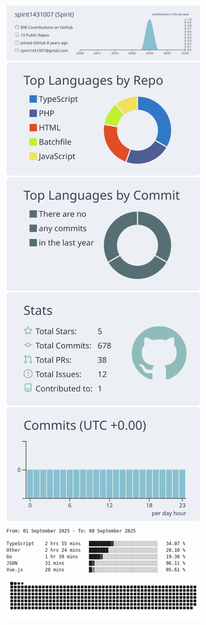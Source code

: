 [![](https://raw.githubusercontent.com/spirit1431007/spirit1431007/master/profile-summary-card-output/nord_bright/0-profile-details.svg)](https://git.io/spiritx)
[![](https://raw.githubusercontent.com/spirit1431007/spirit1431007/master/profile-summary-card-output/nord_bright/1-repos-per-language.svg)](https://git.io/spiritx) [![](https://raw.githubusercontent.com/spirit1431007/spirit1431007/master/profile-summary-card-output/nord_bright/2-most-commit-language.svg)](https://git.io/spiritx)
[![](https://raw.githubusercontent.com/spirit1431007/spirit1431007/master/profile-summary-card-output/nord_bright/3-stats.svg)](https://git.io/spiritx) [![](https://raw.githubusercontent.com/spirit1431007/spirit1431007/master/profile-summary-card-output/nord_bright/4-productive-time.svg)](https://git.io/spiritx)

<!--START_SECTION:waka-->

```txt
From: 01 September 2025 - To: 08 September 2025

TypeScript    2 hrs 55 mins   ████████▓░░░░░░░░░░░░░░░░   34.07 %
Other         2 hrs 24 mins   ███████░░░░░░░░░░░░░░░░░░   28.10 %
Go            1 hr 39 mins    ████▓░░░░░░░░░░░░░░░░░░░░   19.30 %
JSON          31 mins         █▓░░░░░░░░░░░░░░░░░░░░░░░   06.11 %
Vue.js        28 mins         █▒░░░░░░░░░░░░░░░░░░░░░░░   05.61 %
```

<!--END_SECTION:waka-->

![contribution](https://github.com/spirit1431007/spirit1431007/blob/output/github-contribution-grid-snake.svg)
